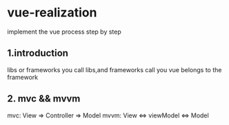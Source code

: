 # vue-realization
 implement the vue process  step by step

## 1.introduction
libs or frameworks
you call libs,and frameworks call you
vue belongs to the framework

## 2. mvc && mvvm
mvc: View => Controller => Model
mvvm: View <=> viewModel <=> Model



